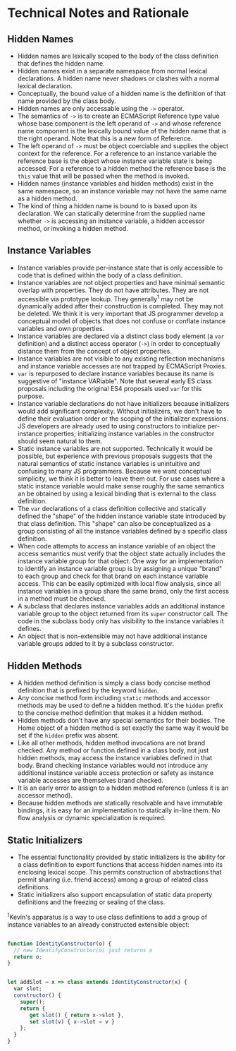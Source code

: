 # Technical Notes and Rationale

## Hidden Names

- Hidden names are lexically scoped to the body of the class definition that defines the hidden name.
- Hidden names exist in a separate namespace from normal lexical declarations. A hidden name never shadows or clashes with a normal lexical declaration.
- Conceptually, the bound value of a hidden name is the definition of that name provided by the class body.
- Hidden names are only accessable using the `->` operator.
- The semantics of `->` is to create an ECMAScript Reference type value whose base component is the left operand of `->` and whose reference name component is the lexically bound value of the hidden name that is the right operand. Note that this is a new form of Reference.
- The left operand of `->` must be object coerciable and supplies the object context for the reference. For a reference to an instance variable the reference base is the object whose instance variable state is being accessed.  For a reference to a hidden method the reference base is the `this` value that will be passed when the method is invoked.
- Hidden names (instance variables and hidden methods) exist in the same namespace, so an instance variable may not have the same name as a hidden method.
- The kind of thing a hidden name is bound to is based upon its declaration. We can statically determine from the supplied name whether `->` is accessing an instance variable, a hidden accessor method, or invoking a hidden method.

## Instance Variables

- Instance variables provide per-instance state that is only accessible to code that is defined within the body of a class definition.
- Instance variables are not object properties and have minimal semantic overlap with properties. They do not have attributes. They are not accessible via prototype lookup. They generally<sup>1</sup> may not be dynamically added after their construction is completed. They may not be deleted. We think it is very important that JS programmer develop a conceptual model of objects that does not confuse or conflate instance variables and own properties.
- Instance variables are declared via a distinct class body element (a `var` definition) and a distinct access operator (`->`) in order to conceptually distance them from the concept of object properties.
- Instance variables are not visible to any existing reflection mechanisms and instance variable accesses are not
trapped by ECMAScript Proxies.
- `var` is repurposed to declare instance variables because its name is suggestive of "instance VARiable". Note that several early ES class proposals including the original ES4 proposals used `var` for this purpose.
- Instance variable declarations do not have initializers because initializers would add significant complexity.  Without initializers, we don't have to define their evaluation order or the scoping of the initializer expressions. JS developers are already used to using constructors to initialize per-instance properties; initializing instance variables in the constructor should seem natural to them.
- Static instance variables are not supported. Technically it would be possible, but experience with previous proposals suggests that the natural semantics of static instance variables is unintuitive and confusing to many JS programmers. Because we want conceptual simplicity, we think it is better to leave them out. For use cases where a static instance variable would make sense roughly the same semantics an be obtained by using a lexical binding that is external to the class definition.
- The `var` declarations of a class definition collective and statically defined the "shape" of the hidden instance variable state introduced by that class definition. This "shape" can also be conceptualized as a group consisting of all the instance variables defined by a specific class definition.
- When code attempts to access an instance variable of an object the access semantics must verify that the object state actually includes the instance variable group for that object. One way for an implementation to identify an instance variable group is by assigning a unique "brand" to each group and check for that brand on each instance variable access. This can be easily optimized with local flow analysis, since all instance variables in a group share the same brand, only the first access in a method must be checked.
- A subclass that declares instance variables adds an additional instance variable group to the object returned from its `super` constructor call. The code in the subclass body only has visibility to the instance variables it defines.
- An object that is non-extensible may not have additional instance variable groups added to it by a subclass constructor.

## Hidden Methods

- A hidden method definition is simply a class body concise method definition that is prefixed by the keyword `hidden`.
- Any  concise method form including `static` methods and accessor methods may be used to define a hidden method.  It's the `hidden` prefix to the concise method definition that makes it a hidden method.
- Hidden methods don't have any special semantics for their bodies. The Home object of a hidden method is set exactly the same way it would be set if the `hidden` prefix was absent.
- Like all other methods, hidden method invocations are not brand checked.  Any method or function defined in a class body, not just hidden methods, may access the instance variables defined in that body. Brand checking instance variables would not introduce any additional instance variable access protection or safety as instance variable accesses are themselves brand checked.
- It is an early error to assign to a hidden method reference (unless it is an accessor method).
- Because hidden methods are statically resolvable and have immutable bindings, it is easy for an implementation to statically in-line them.  No flow analysis or dynamic specialization is required.

## Static Initializers

- The essential functionality provided by static initializers is the ability for a class definition to export functions that access hidden names into its enclosing lexical scope.  This permits construction of abstractions that permit sharing (i.e. friend access) among a group of related class definitions.
- Static initializers also support encapsulation of static data property definitions and the freezing or sealing of the class.

<sup>1</sup>Kevin's apparatus is a way to use class definitions to add a group of instance variables to an already constructed extensible object:

```js

function IdentityConstructor(o) {
  // new IdentifyConstructor(o) just returns o
  return o;
}


let addSlot = x => class extends IdentityConstructor(x) {
  var slot;
  constructor() {
    super();
    return {
       get slot() { return x->slot },
       set slot(v) { x->slot = v }
    };
  }
}
```
